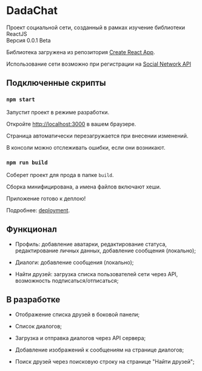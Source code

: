 # DadaChat

Проект социальной сети, созданный в рамках изучение библиотеки ReactJS  
Версия 0.0.1 Beta

Библиотека загружена из репозитория [Create React App](https://github.com/facebook/create-react-app).

Использование сети возможно при регистрации на [Social Network API
](https://social-network.samuraijs.com/)

## Подключенные скрипты

### `npm start`

Запустит проект в режиме разработки.

Откройте [http://localhost:3000](http://localhost:3000) в вашем браузере.

Страница автоматически перезагружается при внесении изменений.

В консоли можно отслеживать ошибки, если они возникают.

### `npm run build`

Соберет проект для прода в папке `build`.

Сборка минифицирована, а имена файлов включают хеши.

Приложение готово к деплою!

Подробнее: [deployment](https://facebook.github.io/create-react-app/docs/deployment).

## Функционал

* Профиль: добавление аватарки, редактирование статуса, редактирование личных данных, добавление сообщения (локально);

* Диалоги: добавление сообщения (локально);

* Найти друзей: загрузка списка пользователей сети через API, возможность подписаться/отписаться;

## В разработке

* Отображение списка друзей в боковой панели;

* Список диалогов;

* Загрузка и отправка диалогов через API сервера;

* Добавление изображений к сообщениям на странице диалогов;

* Поиск друзей через поисковую строку на странице "Найти друзей";
